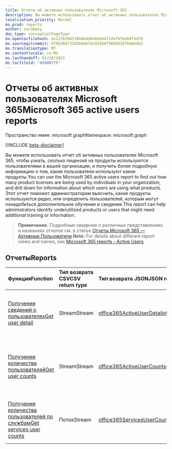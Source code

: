 ```yaml
---
title: Отчеты об активных пользователях Microsoft 365
description: Вы можете использовать отчет об активных пользователях Microsoft 365, чтобы узнать, сколько лицензий на продукты используются пользователями в вашей организации, и получить более подробную информацию о том, какие пользователи используют какие продукты. Этот отчет поможет администраторам выяснить, какие продукты используются редко, или определить пользователей, которым могут понадобиться дополнительное обучение и сведения.
localization_priority: Normal
ms.prod: reports
author: sarahwxy
doc_type: conceptualPageType
ms.openlocfilehash: ee227bf0413944bdd648de64f32bf4f6ab9f3d70
ms.sourcegitcommit: 479b366f3265b666fdc024b0f90b8d29764bb4b2
ms.translationtype: MT
ms.contentlocale: ru-RU
ms.lasthandoff: 01/26/2021
ms.locfileid: "49980775"
---
```

# <a name="microsoft-365-active-users-reports"></a><span data-ttu-id="ac890-104">Отчеты об активных пользователях Microsoft 365</span><span class="sxs-lookup"><span data-stu-id="ac890-104">Microsoft 365 active users reports</span></span>

<span data-ttu-id="ac890-105">Пространство имен: microsoft.graph</span><span class="sxs-lookup"><span data-stu-id="ac890-105">Namespace: microsoft.graph</span></span>

[!INCLUDE [beta-disclaimer](../../includes/beta-disclaimer.md)]

<span data-ttu-id="ac890-106">Вы можете использовать отчет об активных пользователях Microsoft 365, чтобы узнать, сколько лицензий на продукты используются пользователями в вашей организации, и получить более подробную информацию о том, какие пользователи используют какие продукты.</span><span class="sxs-lookup"><span data-stu-id="ac890-106">You can use the Microsoft 365 active users report to find out how many product licenses are being used by individuals in your organization, and drill down for information about which users are using what products.</span></span> <span data-ttu-id="ac890-107">Этот отчет поможет администраторам выяснить, какие продукты используются редко, или определить пользователей, которым могут понадобиться дополнительное обучение и сведения.</span><span class="sxs-lookup"><span data-stu-id="ac890-107">This report can help administrators identify underutilized products or users that might need additional training or information.</span></span>

> <span data-ttu-id="ac890-108">**Примечание.** Подробные сведения о различных представлениях и названиях отчетов см. в статье [Отчеты Microsoft 365 — Активные Пользователи](https://support.office.com/client/Active-Users-fc1cf1d0-cd84-43fd-adb7-a4c4dfa8112d).</span><span class="sxs-lookup"><span data-stu-id="ac890-108">**Note:** For details about different report views and names, see [Microsoft 365 reports - Active Users](https://support.office.com/client/Active-Users-fc1cf1d0-cd84-43fd-adb7-a4c4dfa8112d).</span></span>

## <a name="reports"></a><span data-ttu-id="ac890-109">Отчеты</span><span class="sxs-lookup"><span data-stu-id="ac890-109">Reports</span></span>
| <span data-ttu-id="ac890-110">Функция</span><span class="sxs-lookup"><span data-stu-id="ac890-110">Function</span></span>                                 | <span data-ttu-id="ac890-111">Тип возврата CSV</span><span class="sxs-lookup"><span data-stu-id="ac890-111">CSV return type</span></span> | <span data-ttu-id="ac890-112">Тип возврата JSON</span><span class="sxs-lookup"><span data-stu-id="ac890-112">JSON return type</span></span>                         | <span data-ttu-id="ac890-113">Описание</span><span class="sxs-lookup"><span data-stu-id="ac890-113">Description</span></span>                              |
| :--------------------------------------- | :-------------- | :--------------------------------------- | ---------------------------------------- |
| [<span data-ttu-id="ac890-114">Получение сведений о пользователях</span><span class="sxs-lookup"><span data-stu-id="ac890-114">Get user detail</span></span>](../api/reportroot-getoffice365activeuserdetail.md) | <span data-ttu-id="ac890-115">Stream</span><span class="sxs-lookup"><span data-stu-id="ac890-115">Stream</span></span>          | [<span data-ttu-id="ac890-116">office365ActiveUserDetail</span><span class="sxs-lookup"><span data-stu-id="ac890-116">office365ActiveUserDetail</span></span>](../resources/office365activeuserdetail.md) | <span data-ttu-id="ac890-117">Получение сведений об активных пользователях Microsoft 365.</span><span class="sxs-lookup"><span data-stu-id="ac890-117">Get details about Microsoft 365 active users.</span></span> |
| [<span data-ttu-id="ac890-118">Получение количества пользователей</span><span class="sxs-lookup"><span data-stu-id="ac890-118">Get user counts</span></span>](../api/reportroot-getoffice365activeusercounts.md) | <span data-ttu-id="ac890-119">Stream</span><span class="sxs-lookup"><span data-stu-id="ac890-119">Stream</span></span>          | [<span data-ttu-id="ac890-120">office365ActiveUserCounts</span><span class="sxs-lookup"><span data-stu-id="ac890-120">office365ActiveUserCounts</span></span>](../resources/office365activeusercounts.md) | <span data-ttu-id="ac890-121">Узнайте, сколько активных пользователей в день было у каждого продукта в отчетный период.</span><span class="sxs-lookup"><span data-stu-id="ac890-121">Get the count of daily active users in the reporting period by product.</span></span> |
| [<span data-ttu-id="ac890-122">Получение количества пользователей по службам</span><span class="sxs-lookup"><span data-stu-id="ac890-122">Get services user counts</span></span>](../api/reportroot-getoffice365servicesusercounts.md) | <span data-ttu-id="ac890-123">Поток</span><span class="sxs-lookup"><span data-stu-id="ac890-123">Stream</span></span>          | [<span data-ttu-id="ac890-124">office365ServicesUserCounts</span><span class="sxs-lookup"><span data-stu-id="ac890-124">office365ServicesUserCounts</span></span>](../resources/office365servicesusercounts.md) | <span data-ttu-id="ac890-125">Узнайте, сколько пользователей были активны и неактивны в каждой службе.</span><span class="sxs-lookup"><span data-stu-id="ac890-125">Get the count of users by activity type and service.</span></span> |


